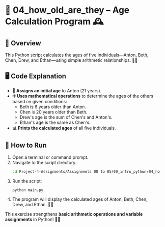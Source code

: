 # **🎂 04_how_old_are_they – Age Calculation Program 🕰️**  

## **📌 Overview**  
This Python script calculates the ages of five individuals—Anton, Beth, Chen, Drew, and Ethan—using simple arithmetic relationships. 🧮👥  

## **🖥️ Code Explanation**  
- **📍 Assigns an initial age** to Anton (21 years).  
- **➕ Uses mathematical operations** to determine the ages of the others based on given conditions:  
  - Beth is 6 years older than Anton.  
  - Chen is 20 years older than Beth.  
  - Drew's age is the sum of Chen's and Anton's.  
  - Ethan's age is the same as Chen's.  
- **📊 Prints the calculated ages** of all five individuals.  

## **🚀 How to Run**  
1. Open a terminal or command prompt.  
2. Navigate to the script directory:  
   ```bash
   cd Project-4-Assignments/Assignments 00 to 05/00_intro_python/04_how_old_are_they/
   ```  
3. Run the script:  
   ```bash
   python main.py
   ```  
4. The program will display the calculated ages of Anton, Beth, Chen, Drew, and Ethan. 🎉✅  

This exercise strengthens **basic arithmetic operations and variable assignments** in Python! 🚀🔢

